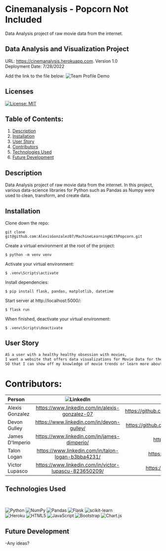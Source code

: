 # Cinemanalysis - Popcorn Not Included

Data Analysis project of raw movie data from the internet.

## Data Analysis and Visualization Project

URL: https://cinemanalysis.herokuapp.com.
Version 1.0  
Deployment Date: 7/28/2022

Add the link to the file below:
![Team Profile Demo](./assets/Cinemanalysis.gif)

## Licenses

[![License: MIT](https://img.shields.io/badge/License-MIT-yellow.svg)](https://opensource.org/licenses/MIT)

## Table of Contents:

1. [Description](#description)
2. [Installation](#installation)
3. [User Story](#user-story)
4. [Contributors](#contributors)
5. [Technologies Used](#technologies-used)
6. [Future Development](#future-development)

## Description

Data Analysis project of raw movie data from the internet. In this project, various data-science libraries for Python such as Pandas as Numpy were used to clean, transform, and create data.

## Installation

Clone down the repo:

```
git clone git@github.com:AlexisGonzalez07/MachineLearningWithPopcorn.git
```

Create a virtual environment at the root of the project:

```
$ python -m venv venv
```

Activate your virtual environment:

```
$ .venv\Scripts\activate
```

Install dependencies:

```
$ pip install flask, pandas, matplotlib, datetime
```

Start server at http://localhost:5000/:

```
$ flask run
```

When finished, deactivate your virtual environment:

```
$ .venv\Scripts\deactivate
```

## User Story

```md
AS a user with a healthy healthy obsession with movies,
I want a website that offers data visualizations for Movie Data for the past 30 years
SO that I can show off my knowledge of movie trends or learn more about my favorite actors
```

# Contributors:

| Person          | ![LinkedIn](https://img.shields.io/badge/linkedin-%230077B5.svg?style=for-the-badge&logo=linkedin&logoColor=white) | ![GitHub](https://img.shields.io/badge/github-%23121011.svg?style=for-the-badge&logo=github&logoColor=white) |
| :-------------- | :----------------------------------------------------------------------------------------------------------------: | -----------------------------------------------------------------------------------------------------------: |
| Alexis Gonzalez |                                   https://www.linkedin.com/in/alexis-gonzalez-07                                   |                                                                          https://github.com/AlexisGonzalez07 |
| Devon Gulley    |                                     https://www.linkedin.com/in/devon-gulley/                                      |                                                                           https://github.com/devongulley1602 |
| James D'Imperio |                                    https://www.linkedin.com/in/james-dimperio/                                     |                                                                                     https://github.com/jgd78 |
| Talon Logan     |                                 https://www.linkedin.com/in/talon-logan-b3bba4231/                                 |                                                                                   https://github.com/aologan |
| Victor Lupasco  |                               https://www.linkedin.com/in/victor-lupascu-823650209/                                |                                                                                 https://github.com/vitokwolf |

## Technologies Used

<br>

![Python](https://img.shields.io/badge/python-3670A0?style=for-the-badge&logo=python&logoColor=ffdd54)
![NumPy](https://img.shields.io/badge/numpy-%23013243.svg?style=for-the-badge&logo=numpy&logoColor=white)
![Pandas](https://img.shields.io/badge/pandas-%23150458.svg?style=for-the-badge&logo=pandas&logoColor=white)
![Flask](https://img.shields.io/badge/flask-%23000.svg?style=for-the-badge&logo=flask&logoColor=white)
![scikit-learn](https://img.shields.io/badge/scikit--learn-%23F7931E.svg?style=for-the-badge&logo=scikit-learn&logoColor=white)
<br>
![Heroku](https://img.shields.io/badge/heroku-%23430098.svg?style=for-the-badge&logo=heroku&logoColor=white)
![HTML5](https://img.shields.io/badge/html5-%23E34F26.svg?style=for-the-badge&logo=html5&logoColor=white)
![JavaScript](https://img.shields.io/badge/javascript-%23323330.svg?style=for-the-badge&logo=javascript&logoColor=%23F7DF1E)
![Bootstrap](https://img.shields.io/badge/bootstrap-%23563D7C.svg?style=for-the-badge&logo=bootstrap&logoColor=white)
![Chart.js](https://img.shields.io/badge/chart.js-F5788D.svg?style=for-the-badge&logo=chart.js&logoColor=white)

## Future Development

-Any ideas?
